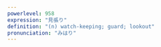 ```yaml
---
powerlevel: 958
expression: "見張り"
definition: "(n) watch-keeping; guard; lookout"
pronunciation: "みはり"
---
```

